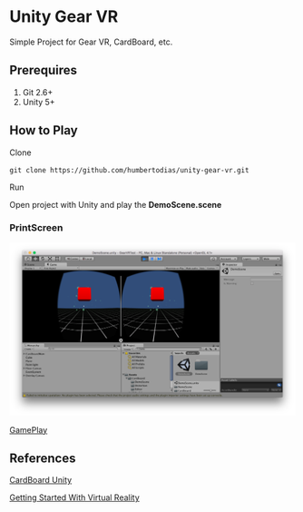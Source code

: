 # Unity Gear VR

Simple Project for Gear VR, CardBoard, etc.


## Prerequires

1. Git 2.6+
2. Unity 5+


## How to Play

Clone

```
git clone https://github.com/humbertodias/unity-gear-vr.git
```

Run

Open project with Unity and play the **DemoScene.scene** 

### PrintScreen
![Preview](doc/demoscene.png)

[GamePlay](doc/demoscene.mp4)


## References

[CardBoard Unity](https://github.com/tparisi/LearningVirtualReality/tree/master/cardboard-unity)

[Getting Started With Virtual Reality](http://makezine.com/projects/getting-started-with-virtual-reality-building-for-google-cardboard/)



